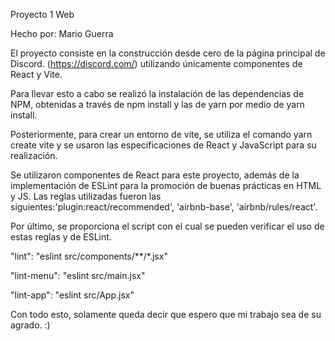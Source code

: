 Proyecto 1 Web

Hecho por: Mario Guerra

El proyecto consiste en la construcción desde cero de la página principal de Discord. (https://discord.com/) utilizando únicamente componentes de React y Vite.

Para llevar esto a cabo se realizó la instalación de las dependencias de NPM, obtenidas a través de npm install y las de yarn por medio de yarn install.

Posteriormente, para crear un entorno de vite, se utiliza el comando yarn create vite y se usaron las especificaciones de React y JavaScript para su realización.

Se utilizaron componentes de React para este proyecto, además de la implementación de ESLint para la promoción de buenas prácticas en HTML y JS. Las reglas utilizadas fueron las siguientes:'plugin:react/recommended', 'airbnb-base', 'airbnb/rules/react'.

Por último, se proporciona el script con el cual se pueden verificar el uso de estas reglas y de ESLint.

"lint": "eslint src/components/**/*.jsx"

"lint-menu": "eslint src/main.jsx"

"lint-app": "eslint src/App.jsx"

Con todo esto, solamente queda decir que espero que mi trabajo sea de su agrado. :)